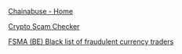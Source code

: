 
[Chainabuse - Home](https://www.chainabuse.com/)

[Crypto Scam Checker](https://fried.com/crypto-scam-checker)

[FSMA (BE) Black list of fraudulent currency traders](https://www.fsma.be/en/warnings/companies-operating-unlawfully-in-belgium?field_type_of_fraude_tid_i18n=10595&submit=Apply)
